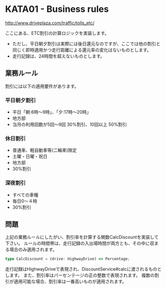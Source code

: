# KATA01 - Business rules

http://www.driveplaza.com/traffic/tolls_etc/

ここにある、ETC割引の計算ロジックを実装します。

- ただし、平日朝夕割引は実際には後日還元なのですが、ここでは他の割引と同じく即時適用かつ走行距離による還元率の変化はないものとします。
- 走行記録は、24時間を超えないものとします。


## 業務ルール

割引には以下の適用要件があります。

### 平日朝夕割引

- 平日「朝:6時〜9時」、「夕:17時〜20時」
- 地方部　
- 当月の利用回数が5回〜9回 30%割引、10回以上 50%割引

### 休日割引

- 普通車、軽自動車等(二輪車)限定
- 土曜・日曜・祝日
- 地方部
- 30%割引

### 深夜割引

- すべての車種
- 毎日0〜４時
- 30%割引

## 問題

上記の業務ルールにしたがい、割引率を計算する関数CalcDiscountを実装して下さい。
ルールの時間帯は、走行記録の入出場時間が両方とも、その中に収まる場合のみ適用されます。

```ts
type CalcDiscount = (drive: HighwayDrive) => Percentage;
```

走行記録はHighwayDriveで表現され、DiscountService#calcに渡されるものとします。
また、割引率はパーセンテージの正の整数で表現されます。
複数の割引が適用可能な場合、割引率は一番高いものが適用されます。